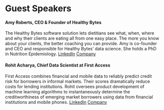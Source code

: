# Guest Speakers


#### Amy Roberts, CEO & Founder of Healthy Bytes
The Healthy Bytes software solution lets dietitians see what, when, where and why their clients are eating all from one easy place. The more you know about your clients, the better coaching you can provide. Amy is co-founder and CEO and responsible for Healthy Bytes' data science. She holds a PhD in Nutrition Epidemiology. [LinkedIn](https://www.linkedin.com/pub/amy-roberts/61/52b/15a) [Company](www.healthybytesapp.com)

#### Rohit Acharya, Chief Data Scientist at First Access
First Access combines financial and mobile data to reliably predict credit risk for borrowers in informal markets. Their scores dramatically reduce costs for lending institutions. Rohit oversees product development of machine learning algorithms to instantaneously determine the creditworthiness of emerging market borrowers using data from financial institutions and mobile phones. [LinkedIn](https://www.linkedin.com/in/roacharya) [Company](http://www.firstaccessmarket.com)

